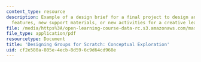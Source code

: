 ```yaml
---
content_type: resource
description: Example of a design brief for a final project to design and test new
  features, new support materials, or new activities for a creative learning technology.
file: /media/https%3A/open-learning-course-data-rc.s3.amazonaws.com/mas-714j-technologies-for-creative-learning-fall-2009/cf2e580a805e4ecb8d596c9d64cd968e_MITMAS_714JF09_pro_xbrief1.pdf
file_type: application/pdf
resourcetype: Document
title: 'Designing Groups for Scratch: Conceptual Exploration'
uid: cf2e580a-805e-4ecb-8d59-6c9d64cd968e
---
```

